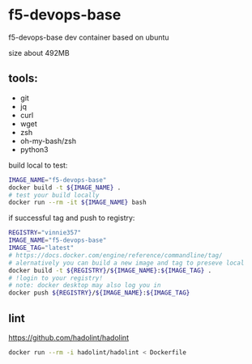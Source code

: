 # f5-devops-base
f5-devops-base dev container based on ubuntu

size about 492MB

## tools:

- git
- jq
- curl
- wget
- zsh
- oh-my-bash/zsh
- python3

build local to test:
```bash
IMAGE_NAME="f5-devops-base"
docker build -t ${IMAGE_NAME} .
# test your build locally
docker run --rm -it ${IMAGE_NAME} bash
```
if successful tag and push to registry:
```bash
REGISTRY="vinnie357"
IMAGE_NAME="f5-devops-base"
IMAGE_TAG="latest"
# https://docs.docker.com/engine/reference/commandline/tag/
# alernatively you can build a new image and tag to preseve local
docker build -t ${REGISTRY}/${IMAGE_NAME}:${IMAGE_TAG} .
# !login to your registry!
# note: docker desktop may also log you in
docker push ${REGISTRY}/${IMAGE_NAME}:${IMAGE_TAG}
```


## lint

https://github.com/hadolint/hadolint

```bash
docker run --rm -i hadolint/hadolint < Dockerfile
```